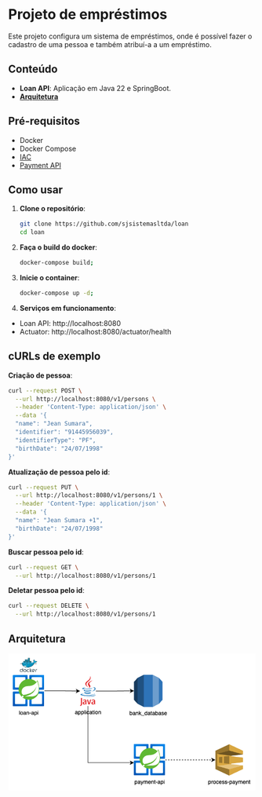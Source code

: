 # Projeto de empréstimos

Este projeto configura um sistema de empréstimos, onde é possível fazer o cadastro de uma pessoa e também atribuí-a a um empréstimo.

## Conteúdo

- **Loan API**: Aplicação em Java 22 e SpringBoot.
- [**Arquitetura**](#arquitetura)

## Pré-requisitos

- Docker
- Docker Compose
- [IAC](https://github.com/sjsistemasltda/bank_iac)
- [Payment API](https://github.com/sjsistemasltda/payment)

## Como usar

1. **Clone o repositório**:
   ```sh
   git clone https://github.com/sjsistemasltda/loan
   cd loan

2. **Faça o build do docker**:
    ```sh
    docker-compose build;

3. **Inicie o container**:
    ```sh
    docker-compose up -d;

4. **Serviços em funcionamento**:
- Loan API: http://localhost:8080
- Actuator: http://localhost:8080/actuator/health

## cURLs de exemplo

**Criação de pessoa**:
```sh
curl --request POST \
  --url http://localhost:8080/v1/persons \
  --header 'Content-Type: application/json' \
  --data '{
  "name": "Jean Sumara",
  "identifier": "91445956039",
  "identifierType": "PF",
  "birthDate": "24/07/1998"
}'
```

**Atualização de pessoa pelo id**:
```sh
curl --request PUT \
  --url http://localhost:8080/v1/persons/1 \
  --header 'Content-Type: application/json' \
  --data '{
  "name": "Jean Sumara +1",
  "birthDate": "24/07/1998"
}'
```

**Buscar pessoa pelo id**:
```sh
curl --request GET \
  --url http://localhost:8080/v1/persons/1
```

**Deletar pessoa pelo id**:
```sh
curl --request DELETE \
  --url http://localhost:8080/v1/persons/1
```

## Arquitetura
![](assets/loan_api.png)